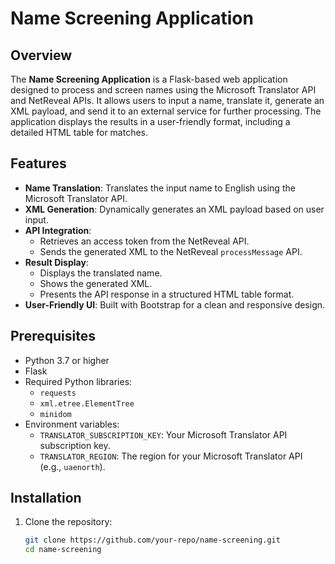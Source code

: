 # Name Screening Application

## Overview
The **Name Screening Application** is a Flask-based web application designed to process and screen names using the Microsoft Translator API and NetReveal APIs. It allows users to input a name, translate it, generate an XML payload, and send it to an external service for further processing. The application displays the results in a user-friendly format, including a detailed HTML table for matches.

## Features
- **Name Translation**: Translates the input name to English using the Microsoft Translator API.
- **XML Generation**: Dynamically generates an XML payload based on user input.
- **API Integration**:
  - Retrieves an access token from the NetReveal API.
  - Sends the generated XML to the NetReveal `processMessage` API.
- **Result Display**:
  - Displays the translated name.
  - Shows the generated XML.
  - Presents the API response in a structured HTML table format.
- **User-Friendly UI**: Built with Bootstrap for a clean and responsive design.

## Prerequisites
- Python 3.7 or higher
- Flask
- Required Python libraries:
  - `requests`
  - `xml.etree.ElementTree`
  - `minidom`
- Environment variables:
  - `TRANSLATOR_SUBSCRIPTION_KEY`: Your Microsoft Translator API subscription key.
  - `TRANSLATOR_REGION`: The region for your Microsoft Translator API (e.g., `uaenorth`).

## Installation
1. Clone the repository:
   ```bash
   git clone https://github.com/your-repo/name-screening.git
   cd name-screening